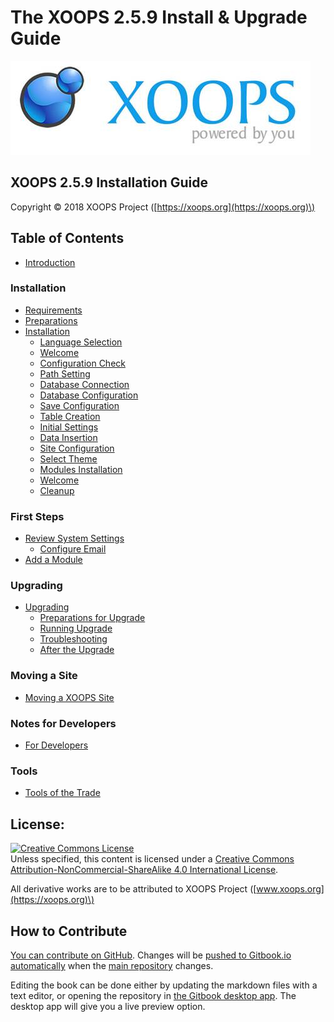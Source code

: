 # The XOOPS 2.5.9 Install & Upgrade Guide

![](.gitbook/assets/logoxoops.jpg)

## XOOPS 2.5.9 Installation Guide

Copyright © 2018 XOOPS Project \([https://xoops.org](https://xoops.org)\)

## Table of Contents

* [Introduction](introduction.md)

### Installation

* [Requirements](installation/requirements.md)
* [Preparations](installation/preparations/)
* [Installation](installation/installation/)
  * [Language Selection](installation/installation/step-01.md)
  * [Welcome](installation/installation/step-02.md)
  * [Configuration Check](installation/installation/step-03.md)
  * [Path Setting](installation/installation/step-04.md)
  * [Database Connection](installation/installation/step-05.md)
  * [Database Configuration](installation/installation/step-06.md)
  * [Save Configuration](installation/installation/step-07.md)
  * [Table Creation](installation/installation/step-08.md)
  * [Initial Settings](installation/installation/step-09.md)
  * [Data Insertion](installation/installation/step-10.md)
  * [Site Configuration](installation/installation/step-11.md)
  * [Select Theme](installation/installation/step-12.md)
  * [Modules Installation](installation/installation/step-13.md)
  * [Welcome](installation/installation/step-14.md)
  * [Cleanup](installation/installation/step-20.md)

### First Steps

* [Review System Settings](first-steps/firststeps/)
  * [Configure Email](first-steps/firststeps/email.md)
* [Add a Module](first-steps/firststeps/modules.md)

### Upgrading

* [Upgrading](upgrading/upgrade/)
  * [Preparations for Upgrade](upgrading/upgrade/ustep-01.md)
  * [Running Upgrade](upgrading/upgrade/ustep-02.md)
  * [Troubleshooting](upgrading/upgrade/ustep-03.md)
  * [After the Upgrade](upgrading/upgrade/ustep-04.md)

### Moving a Site

* [Moving a XOOPS Site](moving-a-site/moving.md)

### Notes for Developers

* [For Developers](notes-for-developers/developers.md)

### Tools

* [Tools of the Trade](tools/tools.md)

## License:

[![Creative Commons License](https://i.creativecommons.org/l/by-nc-sa/4.0/88x31.png)](http://creativecommons.org/licenses/by-nc-sa/4.0/)  
Unless specified, this content is licensed under a [Creative Commons Attribution-NonCommercial-ShareAlike 4.0 International License](http://creativecommons.org/licenses/by-nc-sa/4.0/).

All derivative works are to be attributed to XOOPS Project \([www.xoops.org](https://xoops.org)\)

## How to Contribute

[You can contribute on GitHub](https://github.com/XoopsDocs/xoops-installation-guide). Changes will be [pushed to Gitbook.io automatically](https://www.gitbook.com/book/xoops/xoops-installation-guide/activity) when the [main repository](https://github.com/XoopsDocs/xoops-installation-guide) changes.

Editing the book can be done either by updating the markdown files with a text editor, or opening the repository in [the Gitbook desktop app](https://github.com/GitbookIO/editor/blob/master/README.md). The desktop app will give you a live preview option.

